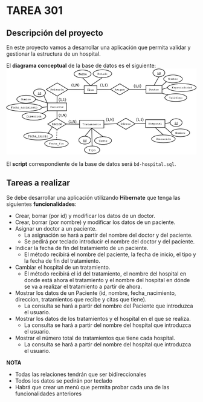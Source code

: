 # TAREA 301

## Descripción del proyecto
En este proyecto vamos a desarrollar una aplicación que permita validar y gestionar la estructura de un hospital.

El **diagrama conceptual** de la base de datos es el siguiente:
![Diagrama conceptual](diagrama.png)

El **script** correspondiente de la base de datos será ``bd-hospital.sql``.

## Tareas a realizar
Se debe desarrollar una aplicación utilizando **Hibernate** que tenga las siguientes **funcionalidades**:

- Crear, borrar (por id) y modificar los datos de un doctor.
- Crear, borrar (por nombre) y modificar los datos de un paciente.
- Asignar un doctor a un paciente.
    - La asignación se hará a partir del nombre del doctor y del paciente.
    - Se pedirá por teclado introducir el nombre del doctor y del paciente.
- Indicar la fecha de fin del tratamiento de un paciente.
  - El método recibirá el nombre del paciente, la fecha de inicio, el tipo y la fecha de fin del tratamiento.
- Cambiar el hospital de un tratamiento.
  - El método recibirá el id del tratamiento, el nombre del hospital en donde está ahora el tratamiento y el nombre del hospital en dónde se va a realizar el tratamiento a partir de ahora.
- Mostrar los datos de un Paciente (id, nombre, fecha_nacimiento, direccion, tratamientos que recibe y citas que tiene).
  - La consulta se hará a partir del nombre del Paciente que introduzca el usuario.
- Mostrar los datos de los tratamientos y el hospital en el que se realiza.
  - La consulta se hará a partir del nombre del hospital que introduzca el usuario.
- Mostrar el número total de tratamientos que tiene cada hospital.
  - La consulta se hará a partir del nombre del hospital que introduzca el usuario.

**NOTA**
- Todas las relaciones tendrán que ser bidireccionales
- Todos los datos se pedirán por teclado
- Habrá que crear un menú que permita probar cada una de las funcionalidades anteriores